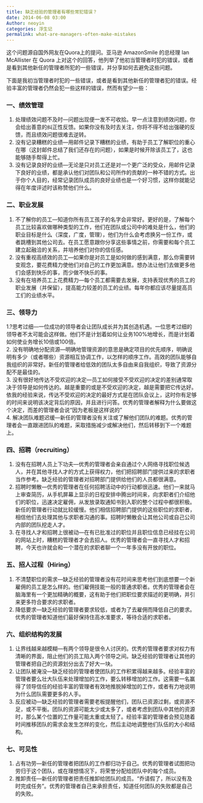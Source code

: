 ```yaml
---
title: 缺乏经验的管理者有哪些常犯错误？
date: 2014-06-08 03:00
Author: neoyin
categories: 浮生记
permalink: what-are-managers-often-make-mistakes
---
```


这个问题源自国外网友在Quora上的提问。亚马逊 AmazonSmile 的总经理 lan
McAllister 在 Quora
上对这个的回答，他列举了他初当管理者时犯的错误，或者是看到其他新任的管理者所犯的一些错误，并分享如何去避免这些问题。

下面是我初当管理者时犯的一些错误，或者是看到其他新任的管理者犯的错误。经验丰富的管理者仍然会犯一些这样的错误，然而有望少一些：

### 一、绩效管理

1.  处理绩效问题不及时—问题出现便一发不可收拾。早一点注意到绩效问题，你会给出善意的纠正性反馈。如果你没有及时去关注，你将不得不给出强硬的反馈，而且绩效问题很难去逆转。
2.  没有记录糟糕的业绩—用邮件记录下糟糕的业绩，有助于员工了解职位的重心在哪（这封邮件总结了我们还存在的问题），如果是时候开除该员工了，这也能够随手帮得上忙。
3.  没有记录良好的业绩—无论是只对员工还是对一个更广泛的受众，用邮件记录下良好的业绩，都是承认他们对团队和公司所作的贡献的一种不错的方式。出于你个人目的，经常记录团队成员的良好业绩也是一个好习惯，这样你就能记得在年度评述时该称赞他们什么。

### 二、职业发展

1.  不了解你的员工—知道你所有员工孩子的名字会非常好。更好的是，了解每个员工比较喜欢做哪种类型的工作，他们在团队或公司中的难处是什么，他们的职业目标是什么（深度，广度，管理），他们为什么会考虑换另一份工作，或者跳槽到其他公司去。在员工愿意跟你分享这些事情之前，你需要和每个员工建立起融洽的关系，并培养他们对你的信任感。
2.  没有重视高绩效的员工—如果你是对员工是如何做的感到满意，那么你需要转变观念，要花费精力使他们对自己的工作更加满意。想办法让他们去做更多他们会感到快乐的事，而少做不快乐的事。
3.  没有在培养员工上花费精力—每个员工都需要去发展，支持表现优秀的员工的职业发展（并保留），提高能力较差的员工的业绩。每年你都应该尽量提高员工们的业绩水平。

### 三、领导力

1.?思考过细—一位成功的领导者会让团队成长并为其创造机遇。一位思考过细的领导者不太可能会这样做。他们不是计划着如何让业务100%地增长，而是计划着如何使业务增长10倍或100倍。  
2.
没有明确地分配资源—明确地管理资源的意思是确定项目的优先顺序，明确说明有多少（或者哪些）资源相互协调工作，以怎样的顺序工作。高效的团队能够自我组织的非常好。新任的管理者给低效的团队太多自由来自我组织，导致了资源分配不是最佳的。  
3.
没有很好地传达不受欢迎的决定—员工如何接受不受欢迎的决定的差别通常取决于领导是如何传达的。越是重要的或是不受欢迎的决定，越是需要把它传达好。依我的经验来说，传达不受欢迎的决定的最好方式是在团队会议上，这时你有足够的时间来说明该决定背后的原因，并且进行问答。优秀的管理者解释为什么要做这个决定，而差的管理者会说“因为老板是这样说的”  
4.
解决团队难题迟缓—新任的管理者没有关注或了解他们团队的难题。优秀的管理者会一直跟进团队的难题，采取措施减少或解决他们，然后转移到下一个难题上。

### 四、招聘（recruiting）

1.  没有在招聘人员上下功夫—优秀的管理者会亲自通过个人网络寻找职位候选人，并在其他寻找人才的方式上获得权力，他们把招聘部门提供过来的求职者当作参考。缺乏经验的管理者对招聘部门提供给他们的人员都很满意。
2.  招聘时懒散—优秀的管理者在任何招聘活动中的行动都很迅速。他们一来就马上审查简历，从手机屏幕上显示的日程安排中腾出时间来，向求职者们介绍他们的职位，迅速决定雇佣，从发放录取通知书到入职的整个过程中都很积极。新任的管理者行动就比较缓慢。他们相信招聘部门提供的这些职位的求职者，相信他们去处理其他与求职者沟通的事。招聘时懒散会让其他公司或自己公司内部的团队挖走人才。
3.  在寻找人才和招聘上很被动—在有已批准过的职位并且职位信息已经挂在公司的网站上时，糟糕的管理者才会去招人。优秀的管理者会一直寻找人才和招聘，今天也许就会和一个潜在的求职者聊一个一年多没有开放的职位。

### 五、招人过程（Hiring）

1.  不清楚职位的需求—缺乏经验的管理者没有花时间来思考他们到底想要一个新雇佣的员工是怎么样的。他们雇佣技能一般的普通求职者。优秀的管理者会在脑海里有一个更加精确的概要，这有助于他们把职位要求描述的更明确，并引来更多符合要求的求职者。
2.  降低要求—缺乏经验的管理者要求较低，或者为了去雇佣而降低自己的要求。优秀的管理者知道他们最好保持住高水准要求，等待合适的求职者。

### 六、组织结构的发展

1.  让界线越来越模糊—有两个领导是很令人讨厌的。优秀的管理者要求对权力有清晰的界面，阻止他们的员工陷入两个领导之间。缺乏经验的管理者让其他的管理者把自己的资源划分出去了好大一块。
2.  让团队被淹没—缺乏经验的管理者使团队的工作积累得越来越多。经验丰富的管理者要么壮大队伍来处理增加的工作，要么转移增加的工作。这需要一名赢得了领导信任的经验丰富的管理者有效地推脱掉增加的工作，或者有力地说明为什么团队需要更多的人手。
3.  反应被动—缺乏经验的管理者需要老板提醒他们，团队已资源过剩，或资源不足，或不平衡。团队的资源可能太少或太多了，或者考虑到团队中其他的资源时，那么某个位置的工作量可能太重或太轻了。经验丰富的管理者会预见随着时间推移团队的需求会发生怎样的变化，然后主动地调整他们队伍的大小和结构。

### 七、可见性

1.  占有功劳—新任的管理者把团队的工作都归功于自己。优秀的管理者试图把功劳归于这个团队，或在理想情况下，将荣誉分配给团队中的每个成员。
2.  推卸责任—新任的管理者把责任推卸给团队的成员。“乔请假了，所以没有及时完成任务”。优秀的管理者自己来承担责任，知道任何团队的失败都是自己的失败。

